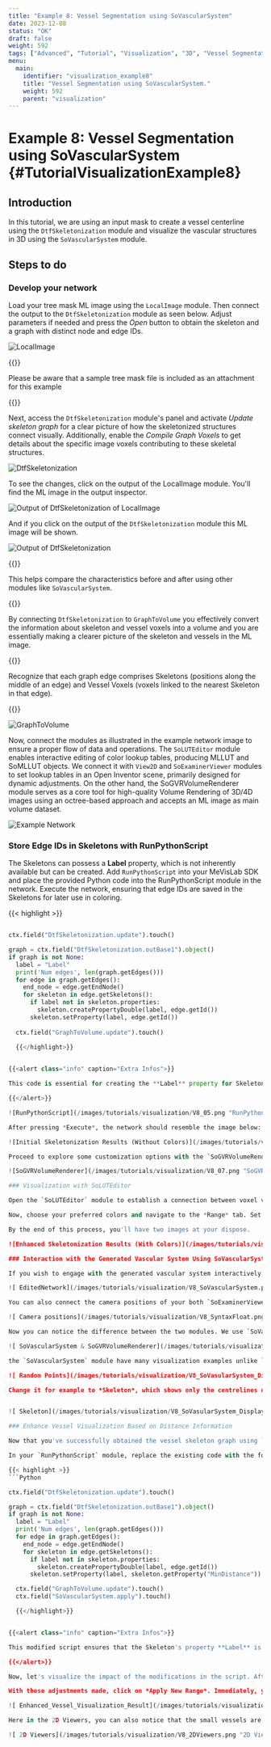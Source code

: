 ```yaml
---
title: "Example 8: Vessel Segmentation using SoVascularSystem"
date: 2023-12-08
status: "OK"
draft: false
weight: 592
tags: ["Advanced", "Tutorial", "Visualization", "3D", "Vessel Segmentation"]
menu: 
  main:
    identifier: "visualization_example8"
    title: "Vessel Segmentation using SoVascularSystem."
    weight: 592
    parent: "visualization"
---
```

# Example 8: Vessel Segmentation using SoVascularSystem {#TutorialVisualizationExample8}

## Introduction
In this tutorial, we are using an input mask to create a vessel centerline using the `DtfSkeletonization` module and visualize the vascular structures in 3D using the `SoVascularSystem` module.

## Steps to do
### Develop your network

Load your tree mask ML image using the `LocalImage` module. Then connect the output to the `DtfSkeletonization` module as seen below. Adjust parameters if needed and press the *Open* button to obtain the skeleton and a graph with distinct node and edge IDs.

![LocalImage](/images/tutorials/visualization/V8_1.png "LocalImage")

{{<alert class="info" caption="Extra Infos">}}

Please be aware that a sample tree mask file is included as an attachment for this example

{{</alert>}}

Next, access the `DtfSkeletonization` module's panel and activate *Update skeleton graph* for a clear picture of how the skeletonized structures connect visually. Additionally, enable the *Compile Graph Voxels* to get details about the specific image voxels contributing to these skeletal structures. 

![DtfSkeletonization](/images/tutorials/visualization/V8_02.png "DtfSkeletonization")


To see the changes, click on the output of the LocalImage module. You'll find the ML image in the output inspector.

![Output of DtfSkeletonization of LocalImage](/images/tutorials/visualization/V8_MLImage.png "Output of DtfSkeletonization of LocalImage")

And if you click on the output of the `DtfSkeletonization` module this ML image will be shown.

![Output of DtfSkeletonization](/images/tutorials/visualization/V8_MLImage1.png "Output of DtfSkeletonization")


{{<alert class="info" caption="Extra Infos">}}

This helps compare the characteristics before and after using other modules like `SoVascularSystem`. 

{{</alert>}}

By connecting `DtfSkeletonization` to `GraphToVolume` you effectively convert the information about skeleton and vessel voxels into a volume and you are essentially making a clearer picture of the skeleton and vessels in the ML image.



{{<alert class="info" caption="Extra Infos">}}

Recognize that each graph edge comprises Skeletons (positions along the middle of an edge) and Vessel Voxels (voxels linked to the nearest Skeleton in that edge).

{{</alert>}}

![GraphToVolume](/images/tutorials/visualization/V8_03.png "GraphToVolume")

Now, connect the modules as illustrated in the example network image to ensure a proper flow of data and operations. The `SoLUTEditor` module enables interactive editing of color lookup tables, producing MLLUT and SoMLLUT objects. We connect it with `View2D` and `SoExaminerViewer` modules to set lookup tables in an Open Inventor scene, primarily designed for dynamic adjustments. On the other hand, the SoGVRVolumeRenderer module serves as a core tool for high-quality Volume Rendering of 3D/4D images using an octree-based approach and accepts an ML image as main volume dataset.

![Example Network](/images/tutorials/visualization/V8_04.png "Example Network")

### Store Edge IDs in Skeletons with RunPythonScript

The Skeletons can possess a **Label** property, which is not inherently available but can be created. Add `RunPythonScript` into your MeVisLab SDK and place the provided Python code into the RunPythonScript module in the network. Execute the network, ensuring that edge IDs are saved in the Skeletons for later use in coloring.


{{< highlight >}}
```Python

ctx.field("DtfSkeletonization.update").touch()

graph = ctx.field("DtfSkeletonization.outBase1").object()
if graph is not None:
  label = "Label"
  print('Num edges', len(graph.getEdges()))
  for edge in graph.getEdges():
    end_node = edge.getEndNode()
    for skeleton in edge.getSkeletons():      
      if label not in skeleton.properties:
        skeleton.createPropertyDouble(label, edge.getId())
      skeleton.setProperty(label, edge.getId())
  
  ctx.field("GraphToVolume.update").touch()

  {{</highlight>}}

  
{{<alert class="info" caption="Extra Infos">}}

This code is essential for creating the **Label** property for Skeletons, allowing for the assignment of Edge IDs to Skeletons. It ensures the existence of the **Label** property and populates it with the corresponding IDs. This step is crucial for subsequent visualization, especially if you aim to represent graph information in the 3D mask.

{{</alert>}}

![RunPythonScript](/images/tutorials/visualization/V8_05.png "RunPythonScript")

After pressing *Execute*, the network should resemble the image below:

![Initial Skeletonization Results (Without Colors)](/images/tutorials/visualization/V8_06.png "Initial Skeletonization Results (Without Colors)")

Proceed to explore some customization options with the `SoGVRVolumeRenderer` module. Open its panel in the *Main* tab, and for a more illuminated rendering, select *Illuminated* as the *Render Mode*. Adjust the *Quality* setting to *0.10* for enhanced visuals. Head over to the *Illumination* tab and implement these changes as demonstrated below.

![SoGVRVolumeRenderer](/images/tutorials/visualization/V8_07.png "SoGVRVolumeRenderer")

### Visualization with SoLUTEditor

Open the `SoLUTEditor` module to establish a connection between voxel values (edge IDs) and their respective colors. Keep in mind the concept of color interpolation, where not every ID is assigned a unique color.

Now, choose your preferred colors and navigate to the *Range* tab. Set the *New Range Max* setting to *160* beacause we have 165 edges and need a unique color for each edge. Click on *Apply new Range* to ensure your color selections are applied. Execute the network to witness the 3D mask come to life, with distinct colors representing various graph node/edge IDs.

By the end of this process, you'll have two images at your dispose. 

![Enhanced Skeletonization Results (With Colors)](/images/tutorials/visualization/V8_081.png "Enhanced Skeletonization Results (With Colors)")

### Interaction with the Generated Vascular System Using SoVascularSystem

If you wish to engage with the generated vascular system interactively, the `SoVascularSystem` module is your gateway to seamless exploration and interaction. Add it to your MeVisLab SDK and Connect it to your `DtfSkeletonization` module. But first, you may need to connect it to an extra `SoExaminerViewer1` to observe the dirfferece wenn using this module. 

![ EditedNetwork](/images/tutorials/visualization/V8_SoVascularSystem.png " EditedNetwork")

You can also connect the camera positions of your both `SoExaminerViewer` modules with a syntaxfloat as shown bellow to move them simultaneously. 

![ Camera positions](/images/tutorials/visualization/V8_SyntaxFloat.png " Camera positions")

Now you can notice the difference between the two modules. We use `SoVascularSystem` for a smoother and visually pleasing viewer, while the `SoGVRVolumeRenderer`, despite having many steps, provides precise results and is better suited for calculating totale volume and similiar metrics. 

![ SoVascularSystem & SoGVRVolumeRenderer](/images/tutorials/visualization/V8_Difference1.png " SoVascularSystem & SoGVRVolumeRenderer")

the `SoVascularSystem` module have many visualization examples unlike `SoGVRVolumeRenderer`, which can just render a mask in 3D . Open `SoVascularSystem`'s panel and select *Random Points* for *Display Mode* in the *Main* tab to observe the changes. 

![ Random Points](/images/tutorials/visualization/V8_SoVasularSystem_DisplayMode1.png " Random Points")

Change it for example to *Skeleton*, which shows only the centrelines of the vessels. 


![ Skeleton](/images/tutorials/visualization/V8_SoVasularSystem_DisplayMode2.png " Skeleton")

### Enhance Vessel Visualization Based on Distance Information

Now that you've successfully obtained the vessel skeleton graph using `DtfSkeletonization`, let's take the next step to enhance the vessel visualization based on the radius information. We'll modify the existing code to incorporate the Skeleton's property **Label** for storing the radius of the vessels, which will subsequently be used to color the rendering.

In your `RunPythonScript` module, replace the existing code with the following:

{{< highlight >}}
```Python

ctx.field("DtfSkeletonization.update").touch()

graph = ctx.field("DtfSkeletonization.outBase1").object()
if graph is not None:
  label = "Label"
  print('Num edges', len(graph.getEdges()))
  for edge in graph.getEdges():
    end_node = edge.getEndNode()
    for skeleton in edge.getSkeletons():
      if label not in skeleton.properties:
        skeleton.createPropertyDouble(label, edge.getId())
      skeleton.setProperty(label, skeleton.getProperty("MinDistance"))

  ctx.field("GraphToVolume.update").touch()
  ctx.field("SoVascularSystem.apply").touch()

  {{</highlight>}}


{{<alert class="info" caption="Extra Infos">}}

This modified script ensures that the Skeleton's property **Label** is utilized to store its distance information. The vessels will now be displayed with colors based on their minimal distance. 

{{</alert>}}

Now, let's visualize the impact of the modifications in the script. After executing the updated network, head to the `SoLUTEditor` module in the interface. Once there, navigate to the *Range* tab and tweak the *New Range Max* to *10*. Choose red for the small distance and green for the large.

With these adjustments made, click on *Apply New Range*. Immediately, you'll observe a dynamic transformation in the color representation of the vessel visualization. This alteration, driven by the minimal distance, enhances the clarity and informativeness of the displayed vascular structures. Take this opportunity to explore and analyze the results, providing valuable insights into the intricacies of the vessel system.

![ Enhanced_Vessel_Visualization_Result](/images/tutorials/visualization/V8_010new.png "Enhanced_Vessel_Visualization_Result") 

Here in the 2D Viewers, you can also notice that the small vessels are red and the big ones are green.

![ 2D Viewers](/images/tutorials/visualization/V8_2DViewers.png "2D Viewers") 

